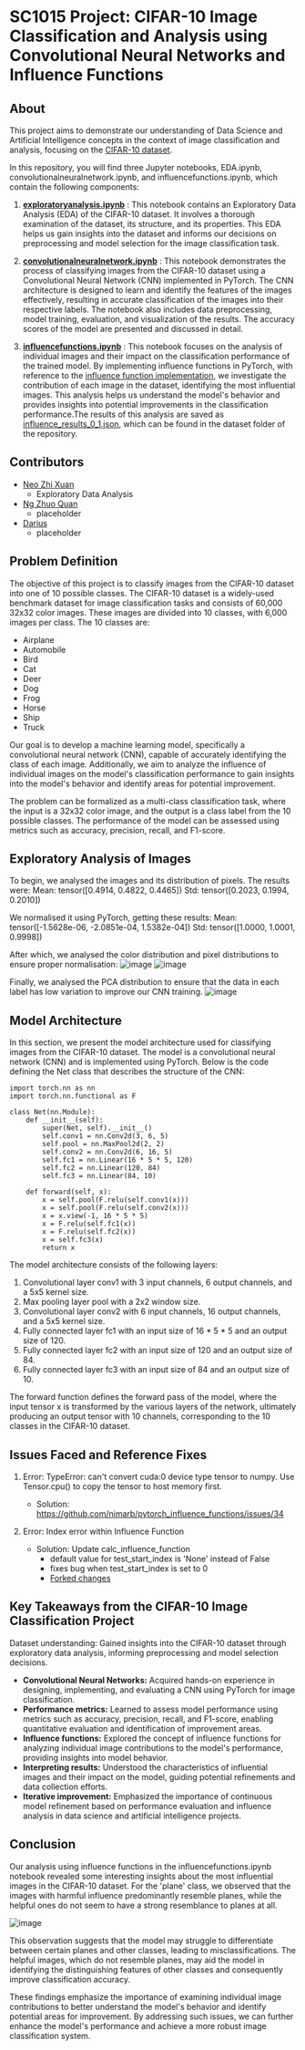 # SC1015 Project: CIFAR-10 Image Classification and Analysis using Convolutional Neural Networks and Influence Functions

## About
This project aims to demonstrate our understanding of Data Science and Artificial Intelligence concepts in the context of image classification and analysis, focusing on the [CIFAR-10 dataset](https://www.cs.toronto.edu/~kriz/cifar.html).

In this repository, you will find three Jupyter notebooks, EDA.ipynb, convolutionalneuralnetwork.ipynb, and influencefunctions.ipynb, which contain the following components:

   1) **[exploratoryanalysis.ipynb](https://github.com/neozhixuan/SC1015_Z139_Team3/blob/main/exploratoryanalysis.ipynb)** : This notebook contains an Exploratory Data Analysis (EDA) of the CIFAR-10 dataset. It involves a thorough examination of the dataset, its structure, and its properties. This EDA helps us gain insights into the dataset and informs our decisions on preprocessing and model selection for the image classification task.

   2) **[convolutionalneuralnetwork.ipynb](https://github.com/neozhixuan/SC1015_Z139_Team3/blob/main/convolutionalneuralnetwork.ipynb)** : This notebook demonstrates the process of classifying images from the CIFAR-10 dataset using a Convolutional Neural Network (CNN) implemented in PyTorch. The CNN architecture is designed to learn and identify the features of the images effectively, resulting in accurate classification of the images into their respective labels. The notebook also includes data preprocessing, model training, evaluation, and visualization of the results. The accuracy scores of the model are presented and discussed in detail.

  3) **[influencefunctions.ipynb](https://github.com/neozhixuan/SC1015_Z139_Team3/blob/main/influencefunctions.ipynb)** : This notebook focuses on the analysis of individual images and their impact on the classification performance of the trained model. By implementing influence functions in PyTorch, with reference to the [influence function implementation](https://github.com/nimarb/pytorch_influence_functions), we investigate the contribution of each image in the dataset, identifying the most influential images. This analysis helps us understand the model's behavior and provides insights into potential improvements in the classification performance.The results of this analysis are saved as [influence_results_0_1.json](https://github.com/neozhixuan/SC1015_Z139_Team3/blob/main/datasets/influence_results_0_1.json), which can be found in the dataset folder of the repository.





## Contributors
   - [Neo Zhi Xuan](https://github.com/neozhixuan)
     - Exploratory Data Analysis
   - [Ng Zhuo Quan](https://github.com/blanknew)
     - placeholder
   - [Darius](https://github.com/Unknownplaylist)
     - placeholder
 
    
## Problem Definition
The objective of this project is to classify images from the CIFAR-10 dataset into one of 10 possible classes. The CIFAR-10 dataset is a widely-used benchmark dataset for image classification tasks and consists of 60,000 32x32 color images. These images are divided into 10 classes, with 6,000 images per class. The 10 classes are:
   - Airplane
   - Automobile
   - Bird
   - Cat
   - Deer
   - Dog
   - Frog
   - Horse
   - Ship
   - Truck
   
Our goal is to develop a machine learning model, specifically a convolutional neural network (CNN), capable of accurately identifying the class of each image. Additionally, we aim to analyze the influence of individual images on the model's classification performance to gain insights into the model's behavior and identify areas for potential improvement.

The problem can be formalized as a multi-class classification task, where the input is a 32x32 color image, and the output is a class label from the 10 possible classes. The performance of the model can be assessed using metrics such as accuracy, precision, recall, and F1-score.

## Exploratory Analysis of Images
To begin, we analysed the images and its distribution of pixels. The results were:
Mean: tensor([0.4914, 0.4822, 0.4465])
Std: tensor([0.2023, 0.1994, 0.2010])

We normalised it using PyTorch, getting these results:
Mean: tensor([-1.5628e-06, -2.0851e-04,  1.5382e-04])
Std: tensor([1.0000, 1.0001, 0.9998])

After which, we analysed the color distribution and pixel distributions to ensure proper normalisation:
![image](https://user-images.githubusercontent.com/79783660/232287332-32155a44-a93b-4d8c-84da-6c0240526ad7.png)
![image](https://user-images.githubusercontent.com/79783660/232287348-68f26f09-4edd-4a6e-af94-e98ab85edf87.png)

Finally, we analysed the PCA distribution to ensure that the data in each label has low variation to improve our CNN training.
![image](https://user-images.githubusercontent.com/79783660/232287391-630bfc05-f2b0-428e-bafb-fdc638f5d633.png)

## Model Architecture
In this section, we present the model architecture used for classifying images from the CIFAR-10 dataset. The model is a convolutional neural network (CNN) and is implemented using PyTorch. Below is the code defining the Net class that describes the structure of the CNN:

    import torch.nn as nn
    import torch.nn.functional as F

    class Net(nn.Module):
        def __init__(self):
            super(Net, self).__init__()
            self.conv1 = nn.Conv2d(3, 6, 5)
            self.pool = nn.MaxPool2d(2, 2)
            self.conv2 = nn.Conv2d(6, 16, 5)
            self.fc1 = nn.Linear(16 * 5 * 5, 120)
            self.fc2 = nn.Linear(120, 84)
            self.fc3 = nn.Linear(84, 10)

        def forward(self, x):
            x = self.pool(F.relu(self.conv1(x)))
            x = self.pool(F.relu(self.conv2(x)))
            x = x.view(-1, 16 * 5 * 5)
            x = F.relu(self.fc1(x))
            x = F.relu(self.fc2(x))
            x = self.fc3(x)
            return x
The model architecture consists of the following layers:

  1) Convolutional layer conv1 with 3 input channels, 6 output channels, and a 5x5 kernel size.
  2) Max pooling layer pool with a 2x2 window size.
  3) Convolutional layer conv2 with 6 input channels, 16 output channels, and a 5x5 kernel size.
  4) Fully connected layer fc1 with an input size of 16 * 5 * 5 and an output size of 120.
  5) Fully connected layer fc2 with an input size of 120 and an output size of 84.
  6) Fully connected layer fc3 with an input size of 84 and an output size of 10.
  
The forward function defines the forward pass of the model, where the input tensor x is transformed by the various layers of the network, ultimately producing an output tensor with 10 channels, corresponding to the 10 classes in the CIFAR-10 dataset.

## Issues Faced and Reference Fixes
1. Error: TypeError: can't convert cuda:0 device type tensor to numpy. Use Tensor.cpu() to copy the tensor to host memory first.
   - Solution: https://github.com/nimarb/pytorch_influence_functions/issues/34

2. Error: Index error within Influence Function 
   - Solution: Update calc_influence_function
     - default value for test_start_index is 'None' instead of False
     - fixes bug when test_start_index is set to 0
     - [Forked changes](https://github.com/expectopatronum/pytorch_influence_functions/commit/ecce2d27e3d46b3125bb3dd963beebd7a5407959)
    
## Key Takeaways from the CIFAR-10 Image Classification Project
Dataset understanding: Gained insights into the CIFAR-10 dataset through exploratory data analysis, informing preprocessing and model selection decisions.

   - **Convolutional Neural Networks:** Acquired hands-on experience in designing, implementing, and evaluating a CNN using PyTorch for image classification.
   - **Performance metrics:** Learned to assess model performance using metrics such as accuracy, precision, recall, and F1-score, enabling quantitative evaluation and identification of improvement areas.
   - **Influence functions:** Explored the concept of influence functions for analyzing individual image contributions to the model's performance, providing insights into model behavior.
   - **Interpreting results:** Understood the characteristics of influential images and their impact on the model, guiding potential refinements and data collection efforts.
   - **Iterative improvement:** Emphasized the importance of continuous model refinement based on performance evaluation and influence analysis in data science and artificial intelligence projects.

## Conclusion

Our analysis using influence functions in the influencefunctions.ipynb notebook revealed some interesting insights about the most influential images in the CIFAR-10 dataset. For the 'plane' class, we observed that the images with harmful influence predominantly resemble planes, while the helpful ones do not seem to have a strong resemblance to planes at all.

![image](https://user-images.githubusercontent.com/44828267/230854030-67094293-cb80-4a4b-9659-50790e1cdb28.png)

This observation suggests that the model may struggle to differentiate between certain planes and other classes, leading to misclassifications. The helpful images, which do not resemble planes, may aid the model in identifying the distinguishing features of other classes and consequently improve classification accuracy.

These findings emphasize the importance of examining individual image contributions to better understand the model's behavior and identify potential areas for improvement. By addressing such issues, we can further enhance the model's performance and achieve a more robust image classification system.
